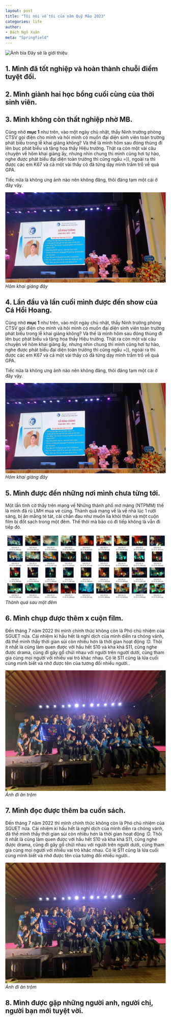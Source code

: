 ```yaml
---
layout: post
title: "Tôi nói về tôi của năm Quỹ Mão 2023"
categories: life
author:
- Bách Ngô Xuân
meta: "Springfield"
---
```

![Ảnh bìa](/assets/imageFor2024/anhbia.jpg)
Đây sẽ là giới thiệu

## 1. Mình đã tốt nghiệp và hoàn thành chuỗi điểm tuyệt đối.


## 2. Mình giành hai học bổng cuối cùng của thời sinh viên.

## 3. Mình không còn thất nghiệp nhờ MB.

Cũng nhờ **mục 1** như trên, vào một ngày chủ nhật, thầy Ninh trưởng phòng CTSV gọi điện cho mình và hỏi mình có muốn đại diện sinh viên toàn trường phát biểu trong lễ khai giảng không? Và thế là mình hôm sau đóng thùng đi lên bục phát biểu và tặng hoa thầy Hiệu trưởng. Thật ra còn một vài câu chuyện về hôm khai giảng ấy, nhưng nhìn chung thì mình cũng hơi tự hào, nghe được phát biểu đại diện toàn trường thì cũng ngầu =)), ngoài ra thì được các em K67 và cả một vài thầy cô đã từng dạy mình trầm trồ về quả GPA.

Tiếc nữa là không ưng ảnh nào nên không đăng, thôi đăng tạm một cái ở đây vậy.

![Hôm khai giảng đây](/assets/imageFor2023/khaigiang.jpg)
            *Hôm khai giảng đây*

## 4. Lần đầu và lần cuối mình được đến show của Cá Hồi Hoang.

Cũng nhờ **mục 1** như trên, vào một ngày chủ nhật, thầy Ninh trưởng phòng CTSV gọi điện cho mình và hỏi mình có muốn đại diện sinh viên toàn trường phát biểu trong lễ khai giảng không? Và thế là mình hôm sau đóng thùng đi lên bục phát biểu và tặng hoa thầy Hiệu trưởng. Thật ra còn một vài câu chuyện về hôm khai giảng ấy, nhưng nhìn chung thì mình cũng hơi tự hào, nghe được phát biểu đại diện toàn trường thì cũng ngầu =)), ngoài ra thì được các em K67 và cả một vài thầy cô đã từng dạy mình trầm trồ về quả GPA.

Tiếc nữa là không ưng ảnh nào nên không đăng, thôi đăng tạm một cái ở đây vậy.

![Hôm khai giảng đây](/assets/imageFor2023/khaigiang.jpg)
            *Hôm khai giảng đây*

## 5. Mình được đến những nơi mình chưa từng tới.

Một lần tình cờ thấy trên mạng về Những thành phố mơ màng (NTPMM) thế là mình đã rủ LMH mua vé cùng. Thành quả mang về là về nhà lúc 1 rưỡi sáng, bị ăn mắng té tát, cái chân đau như muốn lìa khỏi thân và một cuộn film bị đốt sạch trong một đêm. Thế thôi mà bảo có đi tiếp không là vẫn đi tiếp đó.

![Thành quả sau một đêm](/assets/imageFor2023/NTPMM.jpg)
            *Thành quả sau một đêm*

## 6. Mình chụp được thêm x cuộn film.

Đến tháng 7 năm 2022 thì mình chính thức không còn là Phó chủ nhiệm của SGUET nữa. Cái nhiệm kì hầu hết là nghỉ dịch của mình diễn ra chóng vánh, đã thế mình thấy thời gian sủi còn nhiều hơn là thời gian hoạt động :D. Thôi ít nhất là cũng làm quen được với hầu hết S10 và kha khá S11, cũng nghe được drama, cũng đi gây gổ chửi nhau với người trên người dưới, cũng tham gia cùng mọi người với nhiều vai trò khác nhau. Có lẽ S11 cũng là lứa cuối cùng mình biết và nhớ được tên của tương đối nhiều người..

![Ảnh đi ăn trộm](/assets/imageFor2023/sg.jpg)
            *Ảnh đi ăn trộm*

## 7. Mình đọc được thêm ba cuốn sách.

Đến tháng 7 năm 2022 thì mình chính thức không còn là Phó chủ nhiệm của SGUET nữa. Cái nhiệm kì hầu hết là nghỉ dịch của mình diễn ra chóng vánh, đã thế mình thấy thời gian sủi còn nhiều hơn là thời gian hoạt động :D. Thôi ít nhất là cũng làm quen được với hầu hết S10 và kha khá S11, cũng nghe được drama, cũng đi gây gổ chửi nhau với người trên người dưới, cũng tham gia cùng mọi người với nhiều vai trò khác nhau. Có lẽ S11 cũng là lứa cuối cùng mình biết và nhớ được tên của tương đối nhiều người..

![Ảnh đi ăn trộm](/assets/imageFor2023/sg.jpg)
            *Ảnh đi ăn trộm*

## 8. Mình được gặp những người anh, người chị, người bạn mới tuyệt vời.
